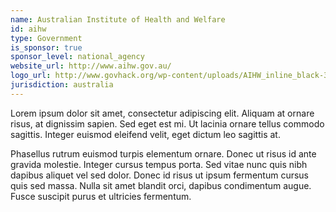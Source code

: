 ```yaml
---
name: Australian Institute of Health and Welfare
id: aihw
type: Government
is_sponsor: true
sponsor_level: national_agency
website_url: http://www.aihw.gov.au/
logo_url: http://www.govhack.org/wp-content/uploads/AIHW_inline_black-300x118.jpg
jurisdiction: australia
---
```


Lorem ipsum dolor sit amet, consectetur adipiscing elit. Aliquam at ornare risus, at dignissim sapien. Sed eget est mi. Ut lacinia ornare tellus commodo sagittis. Integer euismod eleifend velit, eget dictum leo sagittis at.

Phasellus rutrum euismod turpis elementum ornare. Donec ut risus id ante gravida molestie. Integer cursus tempus porta. Sed vitae nunc quis nibh dapibus aliquet vel sed dolor. Donec id risus ut ipsum fermentum cursus quis sed massa. Nulla sit amet blandit orci, dapibus condimentum augue. Fusce suscipit purus et ultricies fermentum.